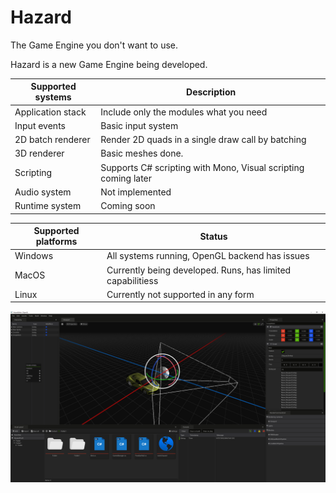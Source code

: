 # Hazard
The Game Engine you don't want to use.

Hazard is a new Game Engine being developed.

Supported systems | Description
--------- | ---------
Application stack | Include only the modules what you need
Input events | Basic input system
2D batch renderer | Render 2D quads in a single draw call by batching
3D renderer | Basic meshes done.
Scripting | Supports C# scripting with Mono, Visual scripting coming later
Audio system | Not implemented
Runtime system | Coming soon

Supported platforms | Status
--------- | ---------
Windows | All systems running, OpenGL backend has issues
MacOS | Currently being developed. Runs, has limited capabilitiess
Linux | Currently not supported in any form

![Hazard Editor](https://raw.githubusercontent.com/ToniPlays/Hazard/master/img/editor.PNG)
